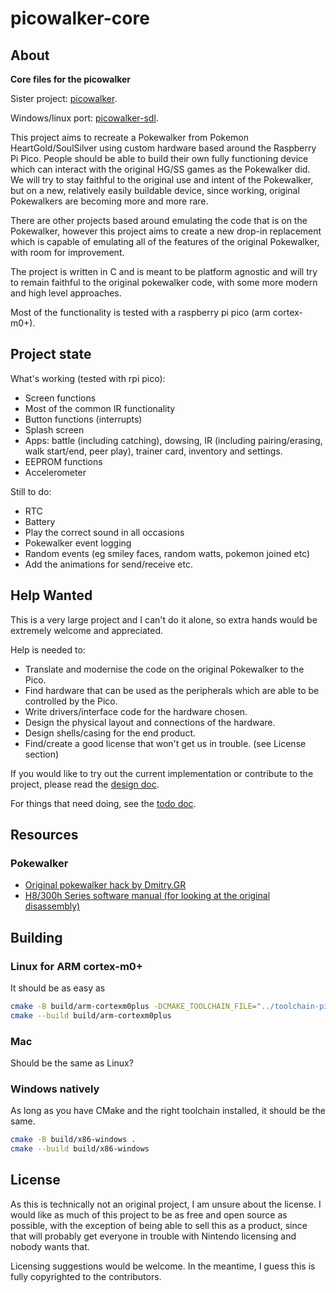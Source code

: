 # picowalker-core

## About

**Core files for the picowalker**

Sister project: [picowalker](https://github.com/mamba2410/picowalker).

Windows/linux port: [picowalker-sdl](https://github.com/mamba2410/picowalker-sdl).

This project aims to recreate a Pokewalker from Pokemon HeartGold/SoulSilver using custom hardware based around the Raspberry Pi Pico.
People should be able to build their own fully functioning device which can interact with the original HG/SS games as the Pokewalker did.
We will try to stay faithful to the original use and intent of the Pokewalker, but on a new, relatively easily buildable device, since working, original Pokewalkers are becoming more and more rare.

There are other projects based around emulating the code that is on the Pokewalker, however this project aims to create a new drop-in replacement which is capable of emulating all of the features of the original Pokewalker, with room for improvement.

The project is written in C and is meant to be platform agnostic and will try to remain faithful to the original pokewalker code, with some more modern and high level approaches.

Most of the functionality is tested with a raspberry pi pico (arm cortex-m0+).

## Project state

What's working (tested with rpi pico):

- Screen functions
- Most of the common IR functionality
- Button functions (interrupts)
- Splash screen
- Apps: battle (including catching), dowsing, IR (including pairing/erasing, walk start/end, peer play), trainer card, inventory and settings.
- EEPROM functions
- Accelerometer

Still to do:

- RTC
- Battery
- Play the correct sound in all occasions
- Pokewalker event logging
- Random events (eg smiley faces, random watts, pokemon joined etc)
- Add the animations for send/receive etc.

## Help Wanted

This is a very large project and I can't do it alone, so extra hands would be extremely welcome and appreciated.

Help is needed to:

- Translate and modernise the code on the original Pokewalker to the Pico.
- Find hardware that can be used as the peripherals which are able to be controlled by the Pico.
- Write drivers/interface code for the hardware chosen.
- Design the physical layout and connections of the hardware.
- Design shells/casing for the end product.
- Find/create a good license that won't get us in trouble. (see License section)

If you would like to try out the current implementation or contribute to the project, please read
the [design doc](./docs/DESIGN.md).

For things that need doing, see the [todo doc](./docs/TODO.md).

## Resources

### Pokewalker

- [Original pokewalker hack by Dmitry.GR](http://dmitry.gr/?r=05.Projects&proj=28.%20pokewalker)
- [H8/300h Series software manual (for looking at the original disassembly)](https://www.renesas.com/us/en/document/mah/h8300h-series-software-manual)

## Building

### Linux for ARM cortex-m0+

It should be as easy as

```sh
cmake -B build/arm-cortexm0plus -DCMAKE_TOOLCHAIN_FILE="../toolchain-pico.cmake" .
cmake --build build/arm-cortexm0plus
```

### Mac

Should be the same as Linux?

### Windows natively

As long as you have CMake and the right toolchain installed, it should be the same.

```sh
cmake -B build/x86-windows .
cmake --build build/x86-windows
```

## License

As this is technically not an original project, I am unsure about the license.
I would like as much of this project to be as free and open source as possible, with the exception of being able to sell this as a product, since that will probably get everyone in trouble with Nintendo licensing and nobody wants that.

Licensing suggestions would be welcome. In the meantime, I guess this is fully copyrighted to the contributors.

